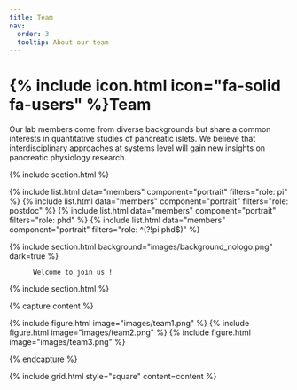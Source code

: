 ```yaml
---
title: Team
nav:
  order: 3
  tooltip: About our team
---
```


# {% include icon.html icon="fa-solid fa-users" %}Team

Our lab members come from diverse backgrounds but share a common interests in quantitative studies of pancreatic islets. We believe that interdisciplinary approaches at systems level will gain new insights on pancreatic physiology research.

{% include section.html %}

{% include list.html data="members" component="portrait" filters="role: pi" %}
{% include list.html data="members" component="portrait" filters="role: postdoc" %}
{% include list.html data="members" component="portrait" filters="role: phd" %}
{% include list.html data="members" component="portrait" filters="role: ^(?!pi phd$)" %}

{% include section.html background="images/background_nologo.png" dark=true %}

          Welcome to join us !

{% include section.html %}

{% capture content %}

{% include figure.html image="images/team1.png" %}
{% include figure.html image="images/team2.png" %}
{% include figure.html image="images/team3.png" %}

{% endcapture %}

{% include grid.html style="square" content=content %}
